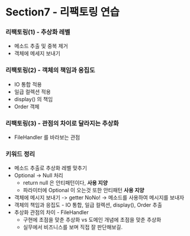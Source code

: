 # Section7 - 리팩토링 연습
### 리팩토링(1) - 추상화 레벨
- 메소드 추출 및 중복 제거
- 객체에 메세지 보내기

### 리팩토링(2) - 객체의 책임과 응집도
- IO 통합 적용
- 일급 컬렉션 적용
- display() 의 책임
- Order 객체

### 리팩토링(3) - 관점의 차이로 달라지는 추상화
- FileHandler 를 바라보는 관점

### 키워드 정리
- 메소드 추출로 추상화 레벨 맞추기
- Optional -> Null 처리
  - return null 은 안티패턴이다, **사용 지양**
  - 파라미터에 Optional 이 오는것 또한 안티패턴 **사용 지양**
- 객체에 메시지 보내기 -> getter NoNo! -> 메소드를 사용하여 메시지를 보내자
- 객체의 책임과 응집도 - IO 통합, 일급 컬렉션, display(), Order 추출
- 추상화 관점의 차이 - FileHandler
  - 구현에 초점을 맞춘 추상화 vs 도메인 개념에 초점을 맞춘 추상화
  - 실무에서 비즈니스를 보며 직접 잘 판단해보길.